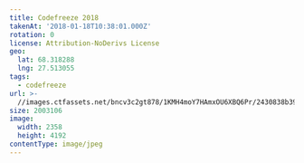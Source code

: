 ```yaml
---
title: Codefreeze 2018
takenAt: '2018-01-18T10:38:01.000Z'
rotation: 0
license: Attribution-NoDerivs License
geo:
  lat: 68.318288
  lng: 27.513055
tags:
  - codefreeze
url: >-
  //images.ctfassets.net/bncv3c2gt878/1KMH4moY7HAmxOU6XBQ6Pr/2430838b391541ade300b76247195552/codefreeze-2018_39091611754_o
size: 2003106
image:
  width: 2358
  height: 4192
contentType: image/jpeg
---
```


